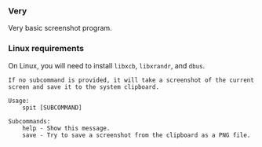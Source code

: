 ### Very
Very basic screenshot program.

### Linux requirements
On Linux, you will need to install `libxcb`, `libxrandr`, and `dbus`.

```
If no subcommand is provided, it will take a screenshot of the current screen and save it to the system clipboard.

Usage:
    spit [SUBCOMMAND]

Subcommands:
    help - Show this message.
    save - Try to save a screenshot from the clipboard as a PNG file.
```

